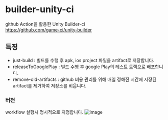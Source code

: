 # builder-unity-ci
github Action을 활용한 Unity Builder-ci   
https://github.com/game-ci/unity-builder

## 특징
- just-build : 빌드를 수행 후 apk, ios project 파일을 artifact로 저장합니다.
- releaseToGooglePlay : 빌드 수행 후 google Play의 테스트 트랙으로 배포합니다.
- remove-old-artifacts : github 비용 관리를 위해 매일 정해진 시간에 저장된 artifact를 제거하여 저장소를 비웁니다.

### 버전
workflow 실행시 명시적으로 지정합니다. 
![image](https://user-images.githubusercontent.com/22079767/141799344-bbb3548b-89e9-42aa-90ec-a63608e7d1b2.png)

